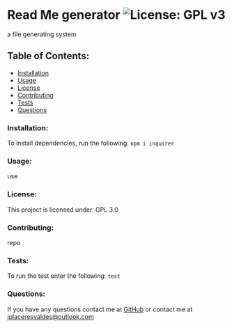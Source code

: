 # Read Me generator  ![License: GPL v3](https://img.shields.io/badge/License-GPLv3-blue.svg)
a file generating system
## Table of Contents:
* [Installation](#installation)
* [Usage](#usage)
* [License](#license)
* [Contributing](#contributing)
* [Tests](#tests)
* [Questions](#questions)
### Installation:
To install dependencies, run the following:
```npm i inquirer```
### Usage:
use
### License:
This project is licensed under:
GPL 3.0
### Contributing:
repo
### Tests:
To run the test enter the following:
```test```
### Questions:
If you have any questions contact me at [GitHub](https://github.com/julioPlaceres) or contact me at jplaceresvaldes@outlook.com
    
 